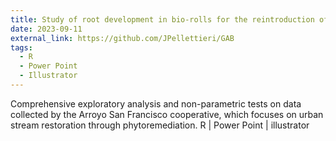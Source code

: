 ```yaml
---
title: Study of root development in bio-rolls for the reintroduction of aquatic plants in urban streams.
date: 2023-09-11
external_link: https://github.com/JPellettieri/GAB
tags:
  - R
  - Power Point
  - Illustrator
---
```


Comprehensive exploratory analysis and non-parametric tests on data collected by the Arroyo San Francisco cooperative, which focuses on urban stream restoration through phytoremediation.
R  |  Power Point  |   illustrator
<!--more-->
